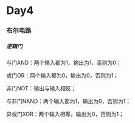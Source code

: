 # Day4

### 布尔电路

##### 逻辑门

与门AND：两个输入都为1，输出为1，否则为0；

或门OR：两个输入都为0，输出为0，否则为1；

非门NOT：输出与输入相反；

与非门NAND：两个输入都为1，输出为0，否则为1；

异或门XOR：两个输入相等，输出为0，否则为1；
